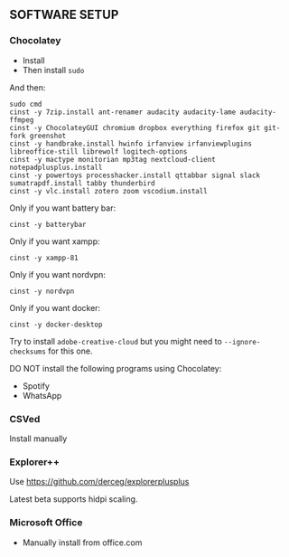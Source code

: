 ## SOFTWARE SETUP

### Chocolatey

- Install
- Then install `sudo`

And then:

```
sudo cmd
cinst -y 7zip.install ant-renamer audacity audacity-lame audacity-ffmpeg
cinst -y ChocolateyGUI chromium dropbox everything firefox git git-fork greenshot
cinst -y handbrake.install hwinfo irfanview irfanviewplugins libreoffice-still librewolf logitech-options
cinst -y mactype monitorian mp3tag nextcloud-client notepadplusplus.install
cinst -y powertoys processhacker.install qttabbar signal slack sumatrapdf.install tabby thunderbird
cinst -y vlc.install zotero zoom vscodium.install
```



Only if you want battery bar:

```
cinst -y batterybar
```

Only if you want xampp:

```
cinst -y xampp-81
```

Only if you want nordvpn:

```
cinst -y nordvpn
```


Only if you want docker:

```
cinst -y docker-desktop
```

Try to install `adobe-creative-cloud` but you might need to `--ignore-checksums` for this one.


DO NOT install the following programs using Chocolatey:

- Spotify
- WhatsApp

### CSVed

Install manually

### Explorer++

Use https://github.com/derceg/explorerplusplus

Latest beta supports hidpi scaling.

### Microsoft Office

- Manually install from office.com


